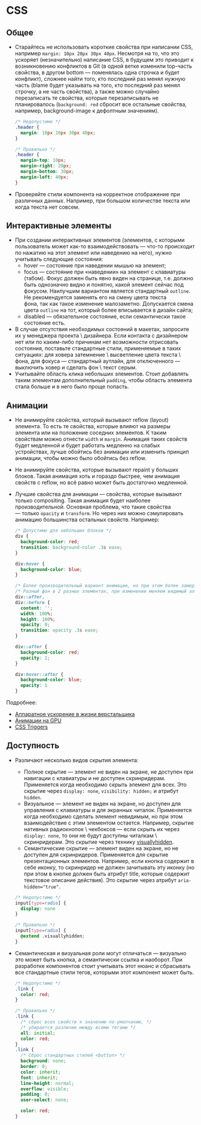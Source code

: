 # CSS

## Общее
- Старайтесь не использовать короткие свойства при написании CSS, например
  `margin: 10px 20px 30px 40px`. Несмотря на то, что это ускоряет
  (незначительно) написание CSS, в будущем это приводит к возникновению
  конфликтов в Git (в одной ветке изменили top-часть свойства, в другом
  bottom — поменялась одна строчка и будет конфликт), сложнее найти того,
  кто последний раз менял нужную часть (blame будет указывать на того, кто
  последний раз менял строчку, а не часть свойства), а также можно случайно
  перезаписать те свойства, которые перезаписывать не планировалось
  (`background: red` сбросит все остальные свойства, например,
  background-image к дефолтным значениям).

  ```css
  /* Недопустимо */
  .header {
    margin: 10px 20px 30px 40px;
  }

  /* Правильно */
  .header {
    margin-top: 10px;
    margin-right: 20px;
    margin-bottom: 30px;
    margin-left: 40px;
  }
  ```
- Проверяйте стили компонента на корректное отображение при различных данных.
  Например, при большом количестве текста или когда текста нет совсем.

## Интерактивные элементы
- При создании интерактивных элементов (элементов, с которыми пользователь может
  как-то взаимодействовать — что-то происходит по нажатию на этот элемент или
  наведению на него), нужно учитывать следующие состояния:
  - hover — cостояние при наведении мышью на элемент;
  - focus — cостояние при «наведении» на элемент с клавиатуры (табом). Фокус
    должен быть явно виден на странице, т.е. должно быть однозначно видно и
    понятно, какой элемент сейчас под фокусом. Наилучшим вариантом является
    стандартный `outline`. Не рекомендуется заменять его на смену цвета текста \
    фона, так как такое изменение малозаметно. Допускается смена цвета `outline`
    на тот, который более вписывается в дизайн сайта;
  - disabled — обязательное состояние, если семантически такое состояние есть.
- В случае отсутствия необходимых состояний в макетах, запросите их у менеджера
  проекта \ дизайнера. Если контакта с дизайнером нет или по каким-либо
  причинам нет возможности отрисовать состояния, поставьте стандартные стили,
  применяемые в таких ситуациях: для ховера затемнение \ высветление цвета
  текста \ фона, для фокуса — стандартный аутлайн, для отключенного — выключить
  ховер и сделать фон \ текст серым.
- Учитывайте область клика небольших элементов. Стоит добавлять таким
  элементам дополнительный `padding`, чтобы область элемента стала больше
  и в него было проще попасть.

## Анимации
- Не анимируйте свойства, который вызывают reflow (layout) элемента.
  То есть те свойства, которые влияют на размеры элемента или на положение
  соседних элементов. К таким свойствам можно отнести `width` и `margin`.
  Анимация таких свойств будет медленной и будет работать медленно на слабых
  устройствах, лучше обойтись без анимации или изменить принцип анимации,
  чтобы можно было обойтись без reflow.
- Не анимируйте свойства, которые вызывают repaint у больших блоков.
  Такая анимация хоть и гораздо быстрее, чем анимация свойств с reflow,
  но всё равно может быть достаточно медленной.
- Лучшие свойства для анимации — свойства, которые вызывают только compositing.
  Такая анимация будет наиболее производительной. Основная проблема,
  что такие свойства — только `opacity` и `transform`.
  Но через них можно сэмулировать анимацию большинства остальных свойств.
  Например:

  ```css
  /* Допустимо для небольших блоков */
  div {
    background-color: red;
    transition: background-color .3s ease;
  }

  div:hover {
    background-color: blue;
  }

  /* Более производительный вариант анимации, но при этом более замороченный */
  /* Разный фон в 2 разных элементах, при изменении меняем видимый элемент */
  div::after,
  div::before {
    content: '';
    width: 100%;
    height: 100%;
    opacity: 0;
    transition: opacity .3s ease;
  }

  div::after {
    background-color: red;
    opacity: 1;
  }

  div:hover::after {
    background-color: blue;
    opacity: 1
  }
  ```

Подробнее:
- [Аппаратное ускорение в жизни верстальщика](https://habrahabr.ru/company/yandex/blog/239169/)
- [Анимации на GPU](https://habrahabr.ru/company/odnoklassniki/blog/313978/)
- [CSS Triggers](https://csstriggers.com/)

## Доступность
- Различают несколько видов скрытия элемента:
  - Полное скрытие — элемент не виден на экране, не доступен при навигации с
    клавиатуры и не доступен скринридерам. Применяется  когда необходимо скрыть
    элемент для всех. Это скрытие через `display: none`, `visibility: hidden;`
    и атрибут `hidden`.
  - Визуальное — элемент не виден на экране, но доступен для управления с
    клавиатуры и для экранных читалок. Применяется когда необходимо сделать
    элемент невидимым, но при этом взаимодействие с этим элементом остается.
    Например, скрытие нативных радиокнопок \ чекбоксов — если скрыть их через
    `display: none`, то они не будут доступны читалкам \ скринридерам.
    Это скрытие через технику [visuallyhidden].
  - Семантические скрытие — элемент виден на экране, но не доступен для
    скринридеров. Применяется для скрытие презентационных элементов.
    Например, если кнопка содержит в себе иконку, то скринридер не должен
    зачитывать эту иконку (но при этом в кнопке должен быть атрибут title,
    которые содержит текстовое описание действия).
    Это скрытие через атрибут `aria-hidden="true"`.

  ```css
  /* Недопустимо */
  input[type=radio] {
    display: none
  }

  /* Правильно */
  input[type=radio] {
    @extend .visuallyhidden;
  }
  ```

- Семантическая и визуальная роли могут отличаться — визуально это может быть
  кнопка, а семантически ссылка и наоборот. При разработке компонентов стоит
  учитывать этот нюанс и сбрасывать все стандартные стили тегов, которыми этот
  компонент может быть.

  ```css
  /* Недопустимо */
  .link {
    color: red;
  }

  /* Правильно */
  .link {
    /* сброс всех свойств к значению по-умолчанию, */
    /* убирается различие между всеми тегами */
    all: initial;
    color: red;
  }
  .link {
    /* Сброс стандартных стилей <button> */
    background: none;
    border: 0;
    color: inherit;
    font: inherit;
    line-height: normal;
    overflow: visible;
    padding: 0;
    user-select: none;

    color: red;
  }
  ```

[visuallyhidden]: https://github.com/h5bp/html5-boilerplate/blob/v5.0.0/src/css/main.css#L126-L140
